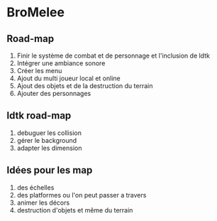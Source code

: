 # BroMelee

## Road-map 

1. Finir le système de combat et de personnage et l'inclusion de ldtk
2. Intégrer une ambiance sonore 
3. Créer les menu 
4. Ajout du multi joueur local et online 
5. Ajout des objets et de la destruction du terrain 
6. Ajouter des personnages

## ldtk road-map 
1. debuguer les collision 
2. gérer le background 
3. adapter les dimension

## Idées pour les map 
1. des échelles 
2. des platformes ou l'on peut passer a travers 
3. animer les décors 
4. destruction d'objets et même du terrain 
